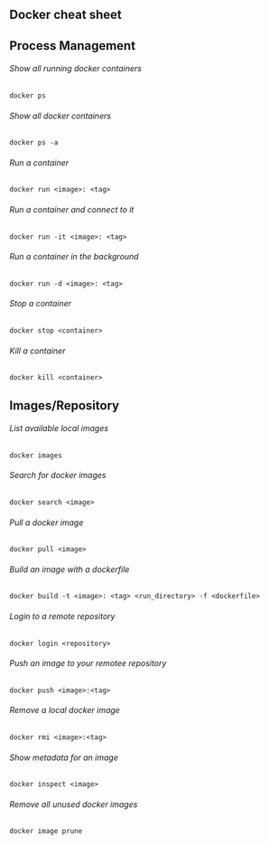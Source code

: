 ## Docker cheat sheet

## Process Management
###### Show all running docker containers
    docker ps
###### Show all docker containers
    docker ps -a
###### Run a container
    docker run <image>: <tag>
###### Run a container and connect to it
    docker run -it <image>: <tag>
###### Run a container in the background
    docker run -d <image>: <tag>
###### Stop a container
    docker stop <container>
###### Kill a container
    docker kill <container>

## Images/Repository
###### List available local images
    docker images
###### Search for docker images
    docker search <image>
###### Pull a docker image
    docker pull <image>
###### Build an image with a dockerfile
    docker build -t <image>: <tag> <run_directory> -f <dockerfile>
###### Login to a remote repository
    docker login <repository>
###### Push an image to your remotee repository
    docker push <image>:<tag>
###### Remove a local docker image
    docker rmi <image>:<tag>
###### Show metadata for an image
    docker inspect <image>
###### Remove all unused docker images
    docker image prune




